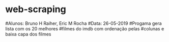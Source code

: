 # web-scraping
 #Alunos: Bruno H Raiher, Eric M Rocha #Data: 26-05-2019 #Progama gera lista com os 20 melhores #filmes do imdb com ordenação pelas #colunas e baixa capa dos filmes
